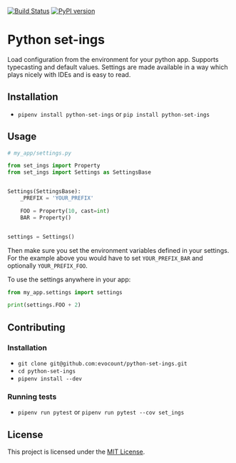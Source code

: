 [![Build Status](https://travis-ci.org/evocount/python-set-ings.svg?branch=master)](https://travis-ci.org/evocount/python-set-ings)
[![PyPI version](https://badge.fury.io/py/python-set-ings.svg)](https://badge.fury.io/py/python-set-ings)

# Python set-ings

Load configuration from the environment for your python app. Supports typecasting and default values. Settings are made available in a way which plays nicely with IDEs and is easy to read.

## Installation

* `pipenv install python-set-ings` or `pip install python-set-ings`

## Usage

```python
# my_app/settings.py

from set_ings import Property
from set_ings import Settings as SettingsBase


Settings(SettingsBase):
    _PREFIX = 'YOUR_PREFIX'

    FOO = Property(10, cast=int)
    BAR = Property()


settings = Settings()
```

Then make sure you set the environment variables defined in your settings.
For the example above you would have to set `YOUR_PREFIX_BAR` and optionally
`YOUR_PREFIX_FOO`.

To use the settings anywhere in your app:
```python
from my_app.settings import settings

print(settings.FOO + 2)
```

## Contributing

### Installation

* `git clone git@github.com:evocount/python-set-ings.git`
* `cd python-set-ings`
* `pipenv install --dev`

### Running tests

* `pipenv run pytest`
or `pipenv run pytest --cov set_ings`

## License

This project is licensed under the [MIT License](LICENSE.md).
